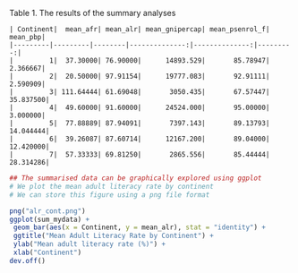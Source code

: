 Table 1. The results of the summary analyses    
    
    | Continent|  mean_afr| mean_alr| mean_gnipercap| mean_psenrol_f|  mean_pbp|
    |---------|---------|--------|--------------:|--------------:|---------:|
    |         1|  37.30000| 76.90000|      14893.529|       85.78947|  2.366667|
    |         2|  20.50000| 97.91154|      19777.083|       92.91111|  2.590909|
    |         3| 111.64444| 61.69048|       3050.435|       67.57447| 35.837500|
    |         4|  49.60000| 91.60000|      24524.000|       95.00000|  3.000000|
    |         5|  77.88889| 87.94091|       7397.143|       89.13793| 14.044444|
    |         6|  39.26087| 87.60714|      12167.200|       89.04000| 12.420000|
    |         7|  57.33333| 69.81250|       2865.556|       85.44444| 28.314286|



```R
## The summarised data can be graphically explored using ggplot
# We plot the mean adult literacy rate by continent
# We can store this figure using a png file format

png("alr_cont.png")
ggplot(sum_mydata) +
 geom_bar(aes(x = Continent, y = mean_alr), stat = "identity") +
 ggtitle("Mean Adult Literacy Rate by Continent") +
 ylab("Mean adult literacy rate (%)") +
 xlab("Continent")
dev.off() 
```
